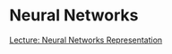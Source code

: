 # Neural Networks

[Lecture: Neural Networks Representation](/Week_4/NeuralNetworks/Assets/NeuralNetworkRepresentation_Lecture8.pdf)


